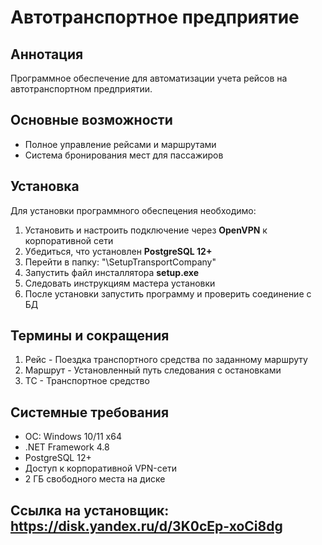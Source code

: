 # Автотранспортное предприятие

## Аннотация
Программное обеспечение для автоматизации учета рейсов на автотранспортном предприятии.

## Основные возможности
- Полное управление рейсами и маршрутами
- Система бронирования мест для пассажиров

## Установка
Для установки программного обеспецения необходимо:

1.  Установить и настроить подключение через **OpenVPN** к корпоративной сети
2.  Убедиться, что установлен **PostgreSQL 12+**
3.  Перейти в папку: "\SetupTransportCompany"
4.  Запустить файл инсталлятора **setup.exe**
5.  Следовать инструкциям мастера установки
6.  После установки запустить программу и проверить соединение с БД

## Термины и сокращения
1.  Рейс - Поездка транспортного средства по заданному маршруту
2.  Маршрут - Установленный путь следования с остановками
3.  ТС - Транспортное средство

## Системные требования
- ОС: Windows 10/11 x64
- .NET Framework 4.8
- PostgreSQL 12+
- Доступ к корпоративной VPN-сети
- 2 ГБ свободного места на диске


## Ссылка на установщик: https://disk.yandex.ru/d/3K0cEp-xoCi8dg
